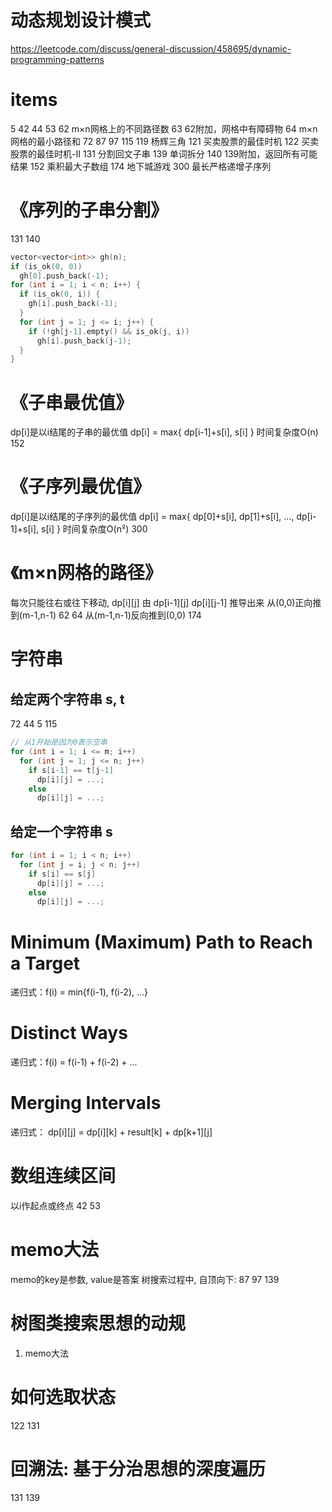 # 动态规划设计模式
https://leetcode.com/discuss/general-discussion/458695/dynamic-programming-patterns


# items
5
42
44
53
62      m×n网格上的不同路径数
63      62附加，网格中有障碍物
64      m×n网格的最小路径和
72
87
97
115
119     杨辉三角
121     买卖股票的最佳时机
122     买卖股票的最佳时机-II
131     分割回文子串
139     单词拆分
140     139附加，返回所有可能结果
152     乘积最大子数组
174     地下城游戏
300     最长严格递增子序列


# 《序列的子串分割》
131  140
~~~c++
vector<vector<int>> gh(n);
if (is_ok(0, 0))
  gh[0].push_back(-1);
for (int i = 1; i < n; i++) {
  if (is_ok(0, i)) {
    gh[i].push_back(-1);
  }
  for (int j = 1; j <= i; j++) {
    if (!gh[j-1].empty() && is_ok(j, i))
      gh[i].push_back(j-1);
  }
}
~~~


# 《子串最优值》
dp[i]是以i结尾的子串的最优值
dp[i] = max{ dp[i-1]+s[i], s[i] }
时间复杂度O(n)
152


# 《子序列最优值》
dp[i]是以i结尾的子序列的最优值
dp[i] = max{ dp[0]+s[i], dp[1]+s[i], ..., dp[i-1]+s[i], s[i] }
时间复杂度O(n²)
300


# 《m×n网格的路径》
每次只能往右或往下移动, dp[i][j] 由 dp[i-1][j] dp[i][j-1] 推导出来
从(0,0)正向推到(m-1,n-1)  62  64
从(m-1,n-1)反向推到(0,0)  174


# 字符串
## 给定两个字符串 s, t
72  44  5  115
~~~c++
// 从1开始是因为0表示空串
for (int i = 1; i <= m; i++)
  for (int j = 1; j <= n; j++)
    if s[i-1] == t[j-1]
      dp[i][j] = ...;
    else
      dp[i][j] = ...;
~~~
## 给定一个字符串 s
~~~c++
for (int i = 1; i < n; i++)
  for (int j = i; j < n; j++)
    if s[i] == s[j]
      dp[i][j] = ...;
    else
      dp[i][j] = ...;
~~~


# Minimum (Maximum) Path to Reach a Target
递归式：f(i) = min{f(i-1), f(i-2), ...}


# Distinct Ways
递归式：f(i) = f(i-1) + f(i-2) + ...


# Merging Intervals
递归式： dp[i][j] = dp[i][k] + result[k] + dp[k+1][j]


# 数组连续区间
以i作起点或终点
42  53


# memo大法
memo的key是参数, value是答案
树搜索过程中, 自顶向下: 87 97
139


# 树图类搜索思想的动规
1. memo大法


# 如何选取状态
122  131


# 回溯法: 基于分治思想的深度遍历
131  139
